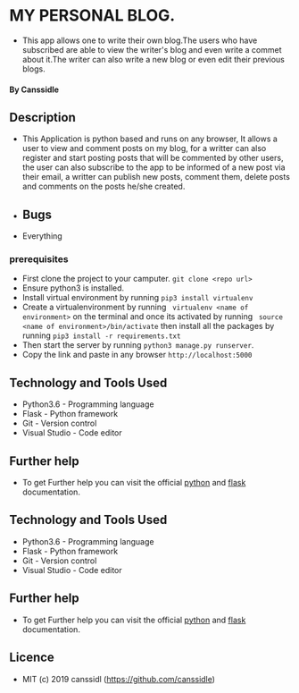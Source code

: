 # MY PERSONAL BLOG.
+ This app allows one to write their own blog.The users who have subscribed are able to view the writer's blog and even write a commet about it.The writer can also write a new blog or even edit their previous blogs.
#### By **Canssidle** 

## Description

+ This Application is python based and runs on any browser, It allows a user to view and comment posts on my blog, for a writter can also register and start posting posts that will be commented by other users, the user can also subscribe to the app to be informed of a new post via their email, a writter can publish new posts, comment them, delete posts and comments on the posts he/she created.


+ ## Bugs

+ Everything

### prerequisites
+ First clone the project to your camputer. ```git clone <repo url>```
+ Ensure python3 is installed.
+ Install virtual environment by running ```pip3 install virtualenv```
+ Create a virtualenvironment by running ``` virtualenv <name of environment>``` on the terminal and once its activated by running ``` source <name of environment>/bin/activate``` then install all the packages by running ```pip3 install -r requirements.txt```
+ Then start the server by running ```python3 manage.py runserver```.
+ Copy the link and paste in any browser ```http://localhost:5000```


## Technology and Tools Used

+ Python3.6 - Programming language
+ Flask - Python framework
+ Git - Version control
+ Visual Studio - Code editor

## Further help
+ To get Further help you can visit the official [python](https://www.python.org/) and [flask](http://flask.pocoo.org/ ) documentation.

## Technology and Tools Used

+ Python3.6 - Programming language
+ Flask - Python framework
+ Git - Version control
+ Visual Studio - Code editor

## Further help
+ To get Further help you can visit the official [python](https://www.python.org/) and [flask](http://flask.pocoo.org/ ) documentation.

## Licence
+ MIT (c) 2019 canssidl (https://github.com/canssidle)
